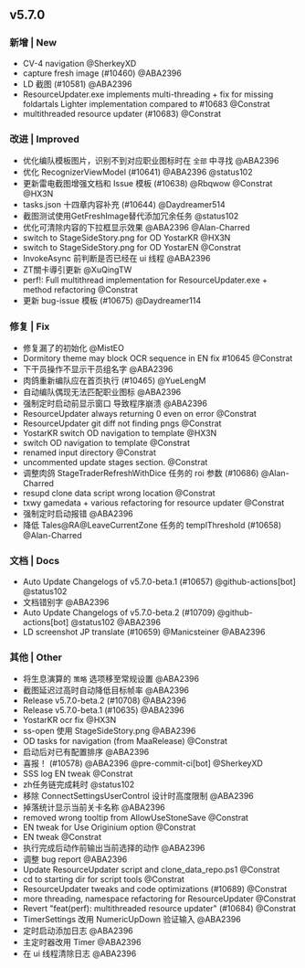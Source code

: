 ## v5.7.0

### 新增 | New

* CV-4 navigation @SherkeyXD
* capture fresh image (#10460) @ABA2396
* LD 截图 (#10581) @ABA2396
* ResourceUpdater.exe implements multi-threading + fix for missing foldartals Lighter implementation compared to #10683 @Constrat
* multithreaded resource updater (#10683) @Constrat

### 改进 | Improved

* 优化编队模板图片，识别不到对应职业图标时在 `全部` 中寻找 @ABA2396
* 优化 RecognizerViewModel (#10641) @ABA2396 @status102
* 更新雷电截图增强文档和 Issue 模板 (#10638) @Rbqwow @Constrat @HX3N
* tasks.json 十四章内容补充 (#10644) @Daydreamer514
* 截图测试使用GetFreshImage替代添加冗余任务 @status102
* 优化可清除内容的下拉框显示效果 @ABA2396 @Alan-Charred
* switch to StageSideStory.png for OD YostarKR @HX3N
* switch to StageSideStory.png for OD YostarEN @Constrat
* InvokeAsync 前判断是否已经在 ui 线程 @ABA2396
* ZT關卡導引更新 @XuQingTW
* perf!: Full multithread implementation for ResourceUpdater.exe + method refactoring @Constrat
* 更新 bug-issue 模板 (#10675) @Daydreamer114

### 修复 | Fix

* 修复漏了的初始化 @MistEO
* Dormitory theme may block OCR sequence in EN fix #10645 @Constrat
* 下干员操作不显示干员组名字 @ABA2396
* 肉鸽重新编队应在首页执行 (#10465) @YueLengM
* 自动编队偶现无法匹配职业图标 @ABA2396
* 强制定时启动前显示窗口 导致程序崩溃 @ABA2396
* ResourceUpdater always returning 0 even on error @Constrat
* ResourceUpdater git diff not finding pngs @Constrat
* YostarKR switch OD navigation to template @HX3N
* switch OD navigation to template @Constrat
* renamed input directory @Constrat
* uncommented update stages section. @Constrat
* 调整肉鸽 StageTraderRefreshWithDice 任务的 roi 参数 (#10686) @Alan-Charred
* resupd clone data script wrong location @Constrat
* txwy gamedata + various refactoring for resource updater @Constrat
* 强制定时启动报错 @ABA2396
* 降低 Tales@RA@LeaveCurrentZone 任务的 templThreshold (#10658) @Alan-Charred

### 文档 | Docs

* Auto Update Changelogs of v5.7.0-beta.1 (#10657) @github-actions[bot] @status102
* 文档错别字 @ABA2396
* Auto Update Changelogs of v5.7.0-beta.2 (#10709) @github-actions[bot] @status102 @ABA2396
* LD screenshot JP translate (#10659) @Manicsteiner @ABA2396

### 其他 | Other

* 将生息演算的 `策略` 选项移至常规设置 @ABA2396
* 截图延迟过高时自动降低目标帧率 @ABA2396
* Release v5.7.0-beta.2 (#10708) @ABA2396
* Release v5.7.0-beta.1 (#10635) @ABA2396
* YostarKR ocr fix @HX3N
* ss-open 使用 StageSideStory.png @ABA2396
* OD tasks for navigation (from MaaRelease) @Constrat
* 启动后对已有配置排序 @ABA2396
* 喜报！ (#10578) @ABA2396 @pre-commit-ci[bot] @SherkeyXD
* SSS log EN tweak @Constrat
* zh任务链完成耗时 @status102
* 移除 ConnectSettingsUserControl 设计时高度限制 @ABA2396
* 掉落统计显示当前关卡名称 @ABA2396
* removed wrong tooltip from AllowUseStoneSave @Constrat
* EN tweak for Use Originium option @Constrat
* EN tweak @Constrat
* 执行完成后动作前输出当前选择的动作 @ABA2396
* 调整 bug report @ABA2396
* Update ResourceUpdater script and clone_data_repo.ps1 @Constrat
* cd to starting dir for script tools @Constrat
* ResourceUpdater tweaks and code optimizations (#10689) @Constrat
* more threading, namespace refactoring for ResourceUpdater @Constrat
* Revert "feat(perf): multithreaded resource updater" (#10684) @Constrat
* TimerSettings 改用 NumericUpDown 验证输入 @ABA2396
* 定时启动添加日志 @ABA2396
* 主定时器改用 Timer @ABA2396
* 在 ui 线程清除日志 @ABA2396
